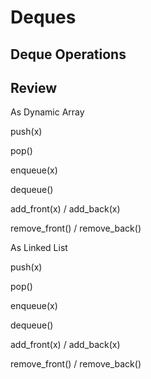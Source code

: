 # Deques

## Deque Operations

## Review

As Dynamic Array

push(x)

pop()

enqueue(x)

dequeue()

add_front(x) / add_back(x)

remove_front() / remove_back()

As Linked List 

push(x)

pop()

enqueue(x)

dequeue()

add_front(x) / add_back(x)

remove_front() / remove_back()





